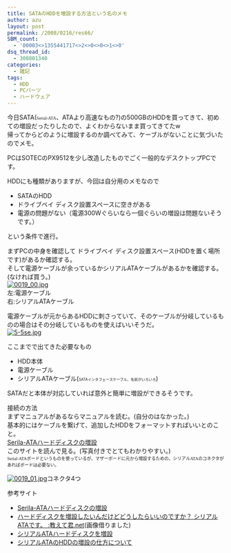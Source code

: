 ```yaml
---
title: SATAのHDDを増設する方法という名のメモ
author: azu
layout: post
permalink: /2008/0216/res66/
SBM_count:
  - '00003<>1355441717<>2<>0<>0<>1<>0'
dsq_thread_id:
  - 300801340
categories:
  - 雑記
tags:
  - HDD
  - PCパーツ
  - ハードウェア
---
```

<p>今日SATA(<span style="font-family: ＭＳ Ｐゴシック,Osaka; font-size: x-small;">Serial-ATA</span>、ATAより高速なもの?)の500GBのHDDを買ってきて、初めての増設だったりしたので、よくわからないまま買ってきてたw<br />
帰ってからどのように増設するのか調べてみて、ケーブルがないことに気づいたのでメモ。</p>
<p>PCはSOTECのPX9512を少し改造したものでごく一般的なデスクトップPCです。</p>
<p>HDDにも種類がありますが、今回は自分用のメモなので</p>
<ul>
<li>SATAのHDD</li>
<li>ドライブベイ ディスク設置スペースに空きがある</li>
<li>電源の問題がない（電源<span class="px12">300W</span>ぐらいなら一個ぐらいの増設は問題ないそうです。）</li>
</ul>
<p>という条件で進行。</p>
<p>まずPCの中身を確認して ドライブベイ ディスク設置スペース(HDDを置く場所です)があるか確認する。<br />
そして電源ケーブルが余っているかシリアルATAケーブルがあるかを確認する。(なければ買う。)<br />
<a title="0019_00.jpg" href="http://efcl.infol/wp-content/uploads/2008/02/0019_00.jpg"><img src="http://efcl.infol/wp-content/uploads/2008/02/0019_00.thumbnail.jpg" alt="0019_00.jpg" /><br />
</a>左:電源ケーブル<br />
右:シリアルATAケーブル</p>
<p>電源ケーブルが元からあるHDDに刺さっていて、そのケーブルが分岐しているものの場合はその分岐しているものを使えばいいそうだ。<br />
<a title="5-5se.jpg" href="http://efcl.infol/wp-content/uploads/2008/02/5-5se.jpg"><img src="http://efcl.infol/wp-content/uploads/2008/02/5-5se.thumbnail.jpg" alt="5-5se.jpg" /></a></p>
<p>ここまでで出てきた必要なもの</p>
<ul>
<li>HDD本体</li>
<li>電源ケーブル</li>
<li>シリアルATAケーブル(<span style="font-size: 0.6em">SATAインタフェースケーブル、名前がいろいろ</span>)</li>
</ul>
<p>SATAだと本体が対応していれば意外と簡単に増設ができるそうです。</p>
<p>接続の方法<br />
まずマニュアルがあるならマニュアルを読む。(自分のはなかった。)<br />
基本的にはケーブルを繋げて、追加したHDDをフォーマットすればいいとのこと。<br />
<a href="http://www.uranus.dti.ne.jp/%7Et-inoue/engineering/serialharddisk/serialharddisk.htm">Serila-ATAハードディスクの増設</a><br />
このサイトを読んで見る。(写真付きでとてもわかりやすい。)<br />
<span style="font-family: ＭＳ Ｐゴシック,Osaka; font-size: x-small;">Serial-ATAボードというものを使っているが、マザーボードに元から増設するための、シリアルATAのコネクタが<br />
あればボードは必要ない。</span></p>
<p><a title="0019_01.jpg" href="http://efcl.infol/wp-content/uploads/2008/02/0019_01.jpg"><img src="http://efcl.infol/wp-content/uploads/2008/02/0019_01.thumbnail.jpg" alt="0019_01.jpg" /></a>コネクタ4つ</p>
<p>参考サイト</p>
<ul>
<li><a href="http://www.uranus.dti.ne.jp/%7Et-inoue/engineering/serialharddisk/serialharddisk.htm">Serila-ATAハードディスクの増設</a></li>
<li><a href="http://www.oshiete-kun.net/archives/2007/06/06_0019.html">ハードディスクを増設したいんだけどどうしたらいいのですか？ シリアルATAです。 :教えて君.net</a>(画像借りました)</li>
<li><a href="http://naosan.way-nifty.com/blog/2006/02/ata_d921.html">シリアルATAハードディスクを増設</a></li>
<li><a href="http://okwave.jp/qa680031.html">シリアルATAのHDDの増設の仕方について</a></li>
</ul>
